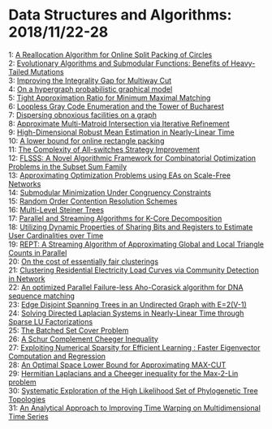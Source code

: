 # Data Structures and Algorithms: 2018/11/22-28  
1: [A Reallocation Algorithm for Online Split Packing of Circles](https://doi.org/10.48550/arXiv.1802.05873)  
2: [Evolutionary Algorithms and Submodular Functions: Benefits of  Heavy-Tailed Mutations](https://doi.org/10.48550/arXiv.1805.10902)  
3: [Improving the Integrality Gap for Multiway Cut](https://doi.org/10.48550/arXiv.1807.09735)  
4: [On a hypergraph probabilistic graphical model](https://doi.org/10.48550/arXiv.1811.08372)  
5: [Tight Approximation Ratio for Minimum Maximal Matching](https://doi.org/10.48550/arXiv.1811.08506)  
6: [Loopless Gray Code Enumeration and the Tower of Bucharest](https://doi.org/10.48550/arXiv.1604.06707)  
7: [Dispersing obnoxious facilities on a graph](https://doi.org/10.48550/arXiv.1811.08918)  
8: [Approximate Multi-Matroid Intersection via Iterative Refinement](https://doi.org/10.48550/arXiv.1811.09027)  
9: [High-Dimensional Robust Mean Estimation in Nearly-Linear Time](https://doi.org/10.48550/arXiv.1811.09380)  
10: [A lower bound for online rectangle packing](https://doi.org/10.48550/arXiv.1811.09573)  
11: [The Complexity of All-switches Strategy Improvement](https://doi.org/10.48550/arXiv.1507.04500)  
12: [FLSSS: A Novel Algorithmic Framework for Combinatorial Optimization  Problems in the Subset Sum Family](https://doi.org/10.48550/arXiv.1612.04484)  
13: [Approximating Optimization Problems using EAs on Scale-Free Networks](https://doi.org/10.48550/arXiv.1704.03664)  
14: [Submodular Minimization Under Congruency Constraints](https://doi.org/10.48550/arXiv.1707.06212)  
15: [Random Order Contention Resolution Schemes](https://doi.org/10.48550/arXiv.1804.02584)  
16: [Multi-Level Steiner Trees](https://doi.org/10.48550/arXiv.1804.02627)  
17: [Parallel and Streaming Algorithms for K-Core Decomposition](https://doi.org/10.48550/arXiv.1808.02546)  
18: [Utilizing Dynamic Properties of Sharing Bits and Registers to Estimate  User Cardinalities over Time](https://doi.org/10.48550/arXiv.1811.09126)  
19: [REPT: A Streaming Algorithm of Approximating Global and Local Triangle  Counts in Parallel](https://doi.org/10.48550/arXiv.1811.09136)  
20: [On the cost of essentially fair clusterings](https://doi.org/10.48550/arXiv.1811.10319)  
21: [Clustering Residential Electricity Load Curves via Community Detection  in Network](https://doi.org/10.48550/arXiv.1811.10356)  
22: [An optimized Parallel Failure-less Aho-Corasick algorithm for DNA  sequence matching](https://doi.org/10.48550/arXiv.1811.10498)  
23: [Edge Disjoint Spanning Trees in an Undirected Graph with E=2(V-1)](https://doi.org/10.48550/arXiv.1808.05256)  
24: [Solving Directed Laplacian Systems in Nearly-Linear Time through Sparse  LU Factorizations](https://doi.org/10.48550/arXiv.1811.10722)  
25: [The Batched Set Cover Problem](https://doi.org/10.48550/arXiv.1811.10767)  
26: [A Schur Complement Cheeger Inequality](https://doi.org/10.48550/arXiv.1811.10834)  
27: [Exploiting Numerical Sparsity for Efficient Learning : Faster  Eigenvector Computation and Regression](https://doi.org/10.48550/arXiv.1811.10866)  
28: [An Optimal Space Lower Bound for Approximating MAX-CUT](https://doi.org/10.48550/arXiv.1811.10879)  
29: [Hermitian Laplacians and a Cheeger inequality for the Max-2-Lin problem](https://doi.org/10.48550/arXiv.1811.10909)  
30: [Systematic Exploration of the High Likelihood Set of Phylogenetic Tree  Topologies](https://doi.org/10.48550/arXiv.1811.11007)  
31: [An Analytical Approach to Improving Time Warping on Multidimensional  Time Series](https://doi.org/10.48550/arXiv.1811.11076)  